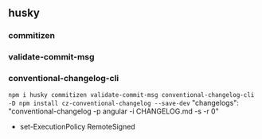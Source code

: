 ## husky
  ### commitizen
  ### validate-commit-msg
  ### conventional-changelog-cli
  `
  npm i husky commitizen validate-commit-msg conventional-changelog-cli -D
  npm install cz-conventional-changelog --save-dev
  `
  "changelogs": "conventional-changelog -p angular -i CHANGELOG.md -s -r 0"
   - set-ExecutionPolicy RemoteSigned